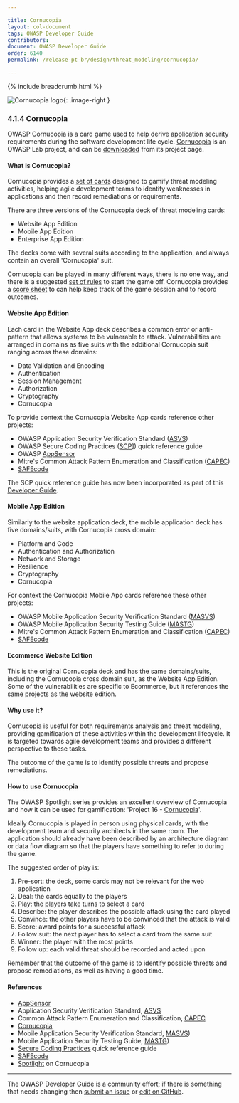 ```yaml
---

title: Cornucopia
layout: col-document
tags: OWASP Developer Guide
contributors:
document: OWASP Developer Guide
order: 6140
permalink: /release-pt-br/design/threat_modeling/cornucopia/

---
```


{% include breadcrumb.html %}

<style type="text/css">
.image-right {
  height: 180px;
  display: block;
  margin-left: auto;
  margin-right: auto;
  float: right;
}
</style>

![Cornucopia logo](../../../../assets/images/logos/cornucopia.png "OWASP Cornucopia"){: .image-right }

### 4.1.4 Cornucopia

OWASP Cornucopia is a card game used to help derive application security requirements
during the software development life cycle.
[Cornucopia][cornucopia] is an OWASP Lab project, and can be [downloaded][cornucopia-cards] from its project page.

#### What is Cornucopia?

Cornucopia provides a [set of cards][cornucopia-cards] designed to gamify threat modeling activities,
helping agile development teams to identify weaknesses in applications and then record remediations or requirements.

There are three versions of the Cornucopia deck of threat modeling cards:

* Website App Edition
* Mobile App Edition
* Enterprise App Edition

The decks come with several suits according to the application, and always contain an overall 'Cornucopia' suit.

Cornucopia can be played in many different ways, there is no one way,
and there is a suggested [set of rules][cornucopia-play] to start the game off.
Cornucopia provides a [score sheet][cornucopia-score] to can help keep track of the game session and to record outcomes.

#### Website App Edition

Each card in the Website App deck describes a common error or anti-pattern that allows systems to be vulnerable to attack.
Vulnerabilities are arranged in domains as five suits with the additional Cornucopia suit ranging across these domains:

* Data Validation and Encoding
* Authentication
* Session Management
* Authorization
* Cryptography
* Cornucopia

To provide context the Cornucopia Website App cards reference other projects:

* OWASP Application Security Verification Standard ([ASVS][asvs])
* OWASP Secure Coding Practices ([SCP][scp-v21]]) quick reference guide
* OWASP [AppSensor][appsensor]
* Mitre's Common Attack Pattern Enumeration and Classification ([CAPEC][capec])
* [SAFEcode][safecode]

The SCP quick reference guide has now been incorporated as part of this [Developer Guide](../02-web-app-checklist/toc.md).

#### Mobile App Edition

Similarly to the website application deck, the mobile application deck has five domains/suits,
with Cornucopia cross domain:

* Platform and Code
* Authentication and Authorization
* Network and Storage
* Resilience
* Cryptography
* Cornucopia

For context the Cornucopia Mobile App cards reference these other projects:

* OWASP Mobile Application Security Verification Standard ([MASVS][masvs])
* OWASP Mobile Application Security Testing Guide ([MASTG][mastg])
* Mitre's Common Attack Pattern Enumeration and Classification ([CAPEC][capec])
* [SAFEcode][safecode]

#### Ecommerce Website Edition

This is the original Cornucopia deck and has the same domains/suits, including the Cornucopia cross domain suit,
as the Website App Edition. Some of the vulnerabilities are specific to Ecommerce,
but it references the same projects as the website edition.

#### Why use it?

Cornucopia is useful for both requirements analysis and threat modeling,
providing gamification of these activities within the development lifecycle.
It is targeted towards agile development teams and provides a different perspective to these tasks.

The outcome of the game is to identify possible threats and propose remediations.

#### How to use Cornucopia

The OWASP Spotlight series provides an excellent overview of Cornucopia and how it can be used for gamification:
'Project 16 - [Cornucopia][spotlight16]'.

Ideally Cornucopia is played in person using physical cards,
with the development team and security architects in the same room.
The application should already have been described by an architecture diagram or data flow diagram
so that the players have something to refer to during the game.

The suggested order of play is:

1. Pre-sort: the deck, some cards may not be relevant for the web application
2. Deal: the cards equally to the players
3. Play: the players take turns to select a card
4. Describe: the player describes the possible attack using the card played
5. Convince: the other players have to be convinced that the attack is valid
6. Score: award points for a successful attack
7. Follow suit: the next player has to select a card from the same suit
8. Winner: the player with the most points
9. Follow up: each valid threat should be recorded and acted upon

Remember that the outcome of the game is to identify possible threats and propose remediations,
as well as having a good time.

#### References

* [AppSensor][appsensor]
* Application Security Verification Standard, [ASVS][asvs]
* Common Attack Pattern Enumeration and Classification, [CAPEC][capec]
* [Cornucopia][cornucopia]
* Mobile Application Security Verification Standard, [MASVS][masvs])
* Mobile Application Security Testing Guide, [MASTG][mastg])
* [Secure Coding Practices][scp-v21] quick reference guide
* [SAFEcode][safecode]
* [Spotlight][spotlight16] on Cornucopia

----

The OWASP Developer Guide is a community effort; if there is something that needs changing
then [submit an issue][issue060104] or [edit on GitHub][edit060104].

[appsensor]: https://owasp.org/www-project-appsensor/
[asvs]: https://owasp.org/www-project-application-security-verification-standard/
[capec]: https://capec.mitre.org/
[cornucopia]: https://owasp.org/www-project-cornucopia/
[cornucopia-cards]: https://owasp.org/www-project-cornucopia#div-cards
[cornucopia-score]: https://owasp.org/www-project-cornucopia/assets/files/Cornucopia-scoresheet.pdf
[cornucopia-play]: https://owasp.org/www-project-cornucopia#div-play
[edit060104]: https://github.com/OWASP/www-project-developer-guide/blob/main/draft/06-design/01-threat-modeling/04-cornucopia.md
[issue060104]: https://github.com/OWASP/www-project-developer-guide/issues/new?labels=content&template=request.md&title=Update:%2006-design/01-threat-modeling/04-cornucopia
[mastg]: https://mas.owasp.org/MASTG/
[masvs]: https://mas.owasp.org/MASVS/
[safecode]: https://safecode.org/
[scp-v21]: https://owasp.org/www-project-secure-coding-practices-quick-reference-guide/assets/docs/OWASP_SCP_Quick_Reference_Guide_v21.pdf
[spotlight16]: https://youtu.be/NesxjEGX58s
